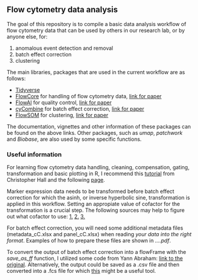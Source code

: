 ## Flow cytometry data analysis
The goal of this repository is to compile a basic data analysis workflow of flow cytometry data that can be used by others in our research lab, or by anyone else, for:
1. anomalous event detection and removal
2. batch effect correction
3. clustering

The main libraries, packages that are used in the current workflow are as follows:
- [Tidyverse](https://www.tidyverse.org)
- [FlowCore](https://bioconductor.org/packages/release/bioc/html/flowCore.html) for handling of flow cytometry data,
  [link for paper](https://doi.org/10.1186/1471-2105-10-106)
- [FlowAI](https://www.bioconductor.org/packages/release/bioc/html/flowAI.html) for quality control, [link for paper](https://doi.org/10.1093/bioinformatics/btw191)
- [cyCombine](https://github.com/biosurf/cyCombine) for batch effect correction, [link for paper](https://doi.org/10.1038/s41467-022-29383-5)
- [FlowSOM](https://www.bioconductor.org/packages/release/bioc/html/FlowSOM.html) for clustering, [link for paper](https://doi.org/10.1002/cyto.a.22625)

The documentation, vignettes and other information of these packages can be found on the above links. Other packages, such as *umap*, *patchwork* and *Biobase*, are also used by some specific functions.

### Useful information

For learning flow cytometry data handling, cleaning, compensation, gating, transformation and basic plotting in R, I recommend this [tutorial](https://github.com/hally166/R_flowcytometry_course) from Christopher Hall and the following [page](https://med.virginia.edu/flow-cytometry-facility/resources/r-script/).

Marker expression data needs to be transformed before batch effect correction for which the asinh, or inverse hyperbolic sine, transformation is applied in this workflow. Setting an appropiate value of cofactor for the transformation is a crucial step. The following sources may help to figure out what cofactor to use: 
[1.](https://cytoforum.stanford.edu/viewtopic.php?f=3&t=1498) 
[2.](https://github.com/maxentile/advanced-ml-project/issues/2) 
[3.](https://www.researchgate.net/figure/Selecting-the-optimal-value-of-cofactor-using-flowScape-The-distributions-of-CompControl_fig2_224915947)

For batch effect correction, you will need some additional metadata files (metadata_cC.xlsx and panel_cC.xlsx) when reading *your data into the right format*. Examples of how to prepare these files are shown in *....pdf*.

To convert the output of batch effect correction into a flowFrame with the *save_as_ff* function, I utilized some code from Yann Abraham: [link to the original](https://gist.github.com/yannabraham/c1f9de9b23fb94105ca5). Alternatively, the output could be saved as a .csv file and then converted into a .fcs file for which [this](https://floreada.io/fcscreate) might be a useful tool.
